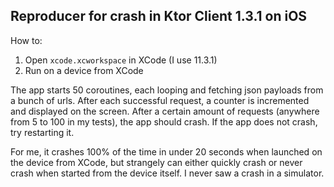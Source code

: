 ## Reproducer for crash in Ktor Client 1.3.1 on iOS

How to:
1. Open `xcode.xcworkspace` in XCode (I use 11.3.1)
2. Run on a device from XCode

The app starts 50 coroutines, each looping and fetching json payloads from a bunch of urls.
After each successful request, a counter is incremented and displayed on the screen.
After a certain amount of requests (anywhere from 5 to 100 in my tests), the app should crash.
If the app does not crash, try restarting it.

For me, it crashes 100% of the time in under 20 seconds when launched on the device from XCode,
but strangely can either quickly crash or never crash when started from the device itself.
I never saw a crash in a simulator.
